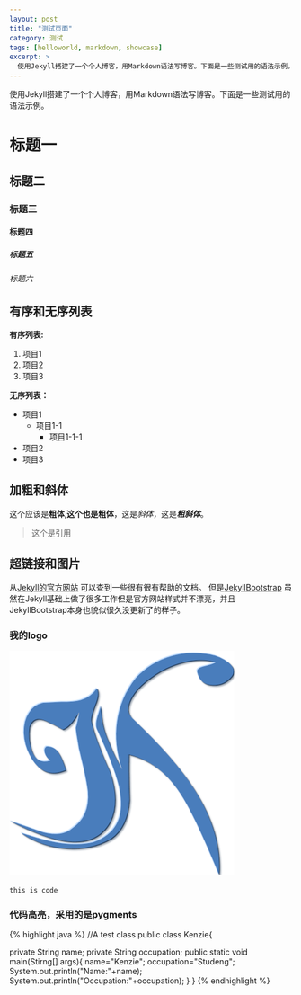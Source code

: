 ```yaml
---
layout: post
title: "测试页面"
category: 测试
tags: [helloworld, markdown, showcase]
excerpt: >
  使用Jekyll搭建了一个个人博客，用Markdown语法写博客。下面是一些测试用的语法示例。
---
```

  使用Jekyll搭建了一个个人博客，用Markdown语法写博客。下面是一些测试用的语法示例。

标题一
================

标题二
----------------

### 标题三

#### 标题四

##### 标题五

###### 标题六

有序和无序列表
------------

**有序列表:**

1. 项目1
1. 项目2
1. 项目3

**无序列表：**

* 项目1
  + 项目1-1
    - 项目1-1-1
* 项目2
* 项目3

加粗和斜体
-----------

这个应该是**粗体**,__这个也是粗体__，这是*斜体*，这是***粗斜体***。

> 这个是引用

超链接和图片
------------

从[Jekyll的官方网站](http://jekyllrb.com/) 可以查到一些很有很有帮助的文档。
但是[JekyllBootstrap](http://jekyllbootstrap.com/) 虽然在Jekyll基础上做了很多工作但是官方网站样式并不漂亮，并且JekyllBootstrap本身也貌似很久没更新了的样子。

### 我的logo
![我的logo](/kzlog.png "KenzieChen")

`this is code`

### 代码高亮，采用的是pygments


{% highlight java %}
//A test class
public class Kenzie{

  private String name;
  private String occupation;
  public static void main(Stirng[] args){
    name="Kenzie";
    occupation="Studeng";
    System.out.println("Name:"+name);
    System.out.println("Occupation:"+occupation);
  }
}
{% endhighlight %}
